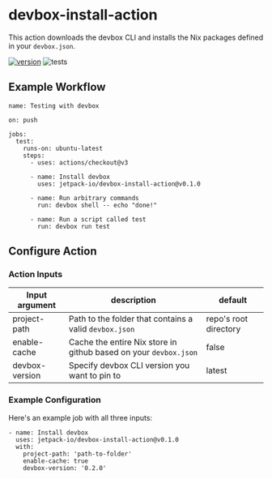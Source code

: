 # devbox-install-action
This action downloads the devbox CLI and installs the Nix packages defined in your `devbox.json`.

[![version](https://img.shields.io/github/v/release/jetpack-io/devbox-install-action?color=green&label=version&sort=semver)](https://github.com/jetpack-io/devbox-install-action/releases) ![tests](https://github.com/jetpack-io/devbox-install-action/actions/workflows/test.yaml/badge.svg)

## Example Workflow
```
name: Testing with devbox

on: push
  
jobs:
  test:
    runs-on: ubuntu-latest
    steps:
      - uses: actions/checkout@v3
 
      - name: Install devbox
        uses: jetpack-io/devbox-install-action@v0.1.0
  
      - name: Run arbitrary commands
        run: devbox shell -- echo "done!"
 
      - name: Run a script called test
        run: devbox run test
```

## Configure Action

### Action Inputs
| Input argument | description | default |
| -------------- | ----------- | ------- |
| project-path | Path to the folder that contains a valid `devbox.json` | repo's root directory |
| enable-cache | Cache the entire Nix store in github based on your `devbox.json` | false |
| devbox-version | Specify devbox CLI version you want to pin to | latest |

### Example Configuration
Here's an example job with all three inputs:
```
- name: Install devbox
  uses: jetpack-io/devbox-install-action@v0.1.0
  with:
    project-path: 'path-to-folder'
    enable-cache: true
    devbox-version: '0.2.0'
```

